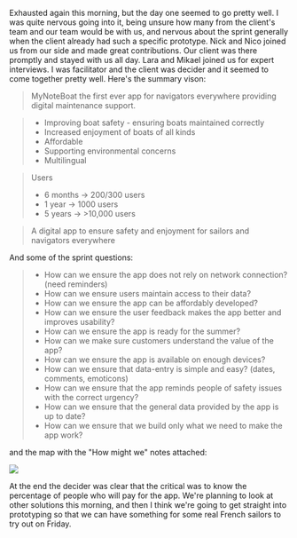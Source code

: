 Exhausted again this morning, but the day one seemed to go pretty well.  I was quite nervous going into it, being unsure how many from the client's team and our team would be with us, and nervous about the sprint generally when the client already had such a specific prototype.  Nick and Nico joined us from our side and made great contributions.  Our client was there promptly and stayed with us all day.  Lara and Mikael joined us for expert interviews.  I was facilitator and the client was decider and it seemed to come together pretty well.  Here's the summary vison:

> MyNoteBoat the first ever app for navigators everywhere providing digital maintenance support.

> * Improving boat safety - ensuring boats maintained correctly
> * Increased enjoyment of boats of all kinds
> * Affordable
> * Supporting environmental concerns
> * Multilingual

> Users
> * 6 months → 200/300 users
> * 1 year → 1000 users
> * 5 years → >10,000 users

> A digital app to ensure safety and enjoyment for sailors and navigators everywhere

And some of the sprint questions:

> * How can we ensure the app does not rely on network connection? (need reminders)
> * How can we ensure users maintain access to their data?
> * How can we ensure the app can be affordably developed?
> * How can we ensure the user feedback makes the app better and improves usability?
> * How can we ensure the app is ready for the summer?
> * How can we make sure customers understand the value of the app?
> * How can we ensure the app is available on enough devices?
> * How can we ensure that data-entry is simple and easy? (dates, comments, emoticons)
> * How can we ensure that the app reminds people of safety issues with the correct urgency?
> * How can we ensure that the general data provided by the app is up to date?
> * How can we ensure that we build only what we need to make the app work?

and the map with the "How might we" notes attached:

![](https://dl.dropbox.com/s/23xkxbrrptthbxr/Screenshot%202018-02-20%2009.52.49.png?dl=0)

At the end the decider was clear that the critical was to know the percentage of people who will pay for the app.  We're planning to look at other solutions this morning, and then I think we're going to get straight into prototyping so that we can have something for some real French sailors to try out on Friday.
